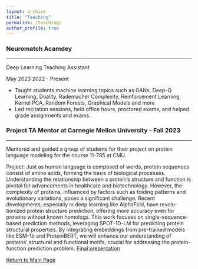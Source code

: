 ```yaml
---
layout: archive
title: "Teaching"
permalink: /teaching/
author_profile: true
---
```

### Neuromatch Acamdey
------
Deep Learning Teaching Assistant

May 2023 2022 - Present

  * Taught students machine learning topics such as GANs, Deep-Q Learning, Duality, Rademacher Complexity, Reinforcement Learning, Kernel PCA, Random Forests, Graphical Models and more
  * Led recitation sessions, held office hours, proctored exams, and helped grade assignments and exams.


### Project TA Mentor at Carnegie Mellon University - Fall 2023
------
Mentored and guided a group of students for their project on protein language modeling for the course 11-785 at CMU.

Project: Just as human language is composed of words, protein sequences consist of amino acids, forming the basis of biological processes. Understanding the relationship between a protein’s structure and function is pivotal for advancements in healthcare and biotechnology. However, the complexity of proteins, influenced by factors such as folding patterns and evolutionary variations, poses a significant challenge. Recent developments, especially in deep learning like AlphaFold, have revolu- tionized protein structure prediction, offering more accuracy even for proteins without known homologs. This work focuses on single-sequence-based prediction methods, leveraging SPOT-1D-LM for predicting protein structural properties. By integrating embeddings from pre-trained models like ESM-1b and ProteinBERT, we will enhance our understanding of proteins’ structural and functional motifs, crucial for addressing the protein-function prediction problem.  [Final presentation](link_to_final_presentation)


[Return to Main Page](https://adrita78.github.io)
